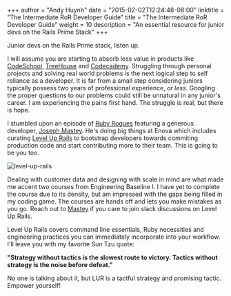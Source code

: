+++
author = "Andy Huynh"
date = "2015-02-02T12:24:48-08:00"
linktitle = "The Intermediate RoR Developer Guide"
title = "The Intermediate RoR Developer Guide"
weight = 10
description = "An essential resource for junior devs on the Rails Prime Stack"
+++

Junior devs on the Rails Prime stack, listen up.

I will assume you are starting to absorb less value in products like [CodeSchool](https://www.codeschool.com/), [TreeHouse](http://www.teamtreehouse.com) and [Codecademy](http://www.codecademy.com/). Struggling through personal projects and solving real world problems is the next logical step to self reliance as a developer. It is far from a small step considering juniors typically possess two years of professional experience, *or less*. Googling the proper questions to our problems could still be unnatural in any junior's career. I am experiencing the pains first hand. The struggle is real, but there is hope.

I stumbled upon an episode of [Ruby Rogues](http://devchat.tv/ruby-rogues/190-rr-apprenticeship-with-joseph-mastey-and-jill-lynch-of-enova) featuring a generous developer, [Joseph Mastey](https://github.com/jmmastey). He's doing big things at Enova which includes curating [Level Up Rails](https://www.leveluprails.com/) to bootstrap developers towards commiting production code and start contributing more to their team. This is going to be you too. 

<img src="/images/level-up-rails.png" alt="level-up-rails" />

Dealing with customer data and designing with scale in mind are what made me accent two courses from Engineering Baseline I. I have yet to complete the course due to its density, but am impressed with the gaps being filled in my coding game. The courses are hands off and lets you make mistakes as you go. Reach out to [Mastey](https://twitter.com/jmmastey) if you care to join slack discussions on Level Up Rails. 

Level Up Rails covers command line essentials, Ruby necessities and engineering practices you can immediately incorporate into your workflow. I'll leave you with my favorite Sun Tzu quote:

<strong>"Strategy without tactics is the slowest route to victory. Tactics without strategy is the noise before defeat."</strong>

No one is talking about it, but LUR is a tactful strategy and promising tactic. Empower yourself!
